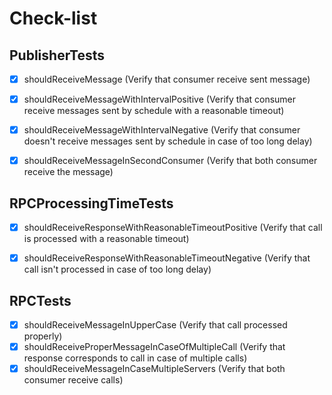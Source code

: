 Check-list
=

PublisherTests
-

 - [x] shouldReceiveMessage
  (Verify that consumer receive sent message)
 - [x] shouldReceiveMessageWithIntervalPositive (Verify that consumer receive messages sent by schedule with a reasonable timeout)
 - [x] shouldReceiveMessageWithIntervalNegative (Verify that consumer doesn't receive messages sent by schedule in case of too long delay)
 - [x] shouldReceiveMessageInSecondConsumer (Verify that both consumer receive the message)
 
 
 RPCProcessingTimeTests
 -
 
 - [x] shouldReceiveResponseWithReasonableTimeoutPositive (Verify that call is processed with a reasonable timeout)
 - [x] shouldReceiveResponseWithReasonableTimeoutNegative (Verify that call isn't processed in case of too long delay)
 
 
 RPCTests
 -
 
 - [x] shouldReceiveMessageInUpperCase (Verify that call processed properly)
 - [x] shouldReceiveProperMessageInCaseOfMultipleCall (Verify that response corresponds to call in case of multiple calls)
 - [x] shouldReceiveMessageInCaseMultipleServers (Verify that both consumer receive calls)